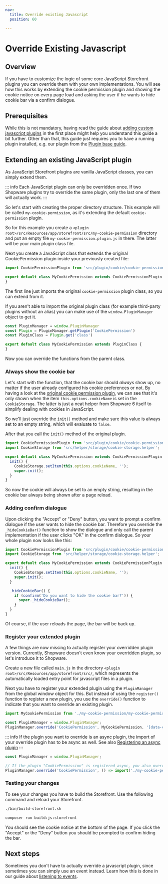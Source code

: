 ```yaml
---
nav:
  title: Override existing Javascript
  position: 60

---
```


# Override Existing Javascript

## Overview

If you have to customize the logic of some core JavaScript Storefront plugins you can override them with your own implementations. You will see how this works by extending the cookie permission plugin and showing the cookie notice on every page load and asking the user if he wants to hide cookie bar via a confirm dialogue.

## Prerequisites

While this is not mandatory, having read the guide about [adding custom javascript plugins](add-custom-javascript) in the first place might help you understand this guide a bit further. Other than that, this guide just requires you to have a running plugin installed, e.g. our plugin from the [Plugin base guide](../plugin-base-guide).

## Extending an existing JavaScript plugin

As JavaScript Storefront plugins are vanilla JavaScript classes, you can simply extend them.

::: info
Each JavaScript plugin can only be overridden once. If two Shopware plugins try to override the same plugin, only the last one of them will actually work.
:::

So let's start with creating the proper directory structure. This example will be called `my-cookie-permission`, as it's extending the default `cookie-permission` plugin.

So for this example you create a `<plugin root>/src/Resources/app/storefront/src/my-cookie-permission` directory and put an empty file `my-cookie-permission.plugin.js` in there. The latter will be your main plugin class file.

Next you create a JavaScript class that extends the original CookiePermission plugin inside your previously created file:

```javascript
import CookiePermissionPlugin from 'src/plugin/cookie/cookie-permission.plugin';

export default class MyCookiePermission extends CookiePermissionPlugin {
}
```

The first line just imports the original `cookie-permission` plugin class, so you can extend from it.

If you aren't able to import the original plugin class (for example third-party plugins without an alias) you can make use of the `window.PluginManager` object to get it.

```javascript
const PluginManager = window.PluginManager
const Plugin = PluginManager.getPlugin('CookiePermission')
const PluginClass = Plugin.get('class')

export default class MyCookiePermission extends PluginClass {
}
```

Now you can override the functions from the parent class.

### Always show the cookie bar

Let's start with the function, that the cookie bar should _always_ show up, no matter if the user already configured his cookie preferences or not. By having a look at the [original cookie permission plugin](https://github.com/shopware/shopware/blob/v6.3.4.0/src/Storefront/Resources/app/storefront/src/plugin/cookie/cookie-permission.plugin.js#L46-L53), we can see that it's only shown when the item `this.options.cookieName` is set in the `CookieStorage`. The latter is just a neat helper from Shopware 6 itself to simplify dealing with cookies in JavaScript.

So we'll just override the `init()` method and make sure this value is always set to an empty string, which will evaluate to `false`.

After that you call the `init()` method of the original plugin.

```javascript
import CookiePermissionPlugin from 'src/plugin/cookie/cookie-permission.plugin';
import CookieStorage from 'src/helper/storage/cookie-storage.helper';

export default class MyCookiePermission extends CookiePermissionPlugin {
  init() {
    CookieStorage.setItem(this.options.cookieName, '');
    super.init();
  }
}
```

So now the cookie will always be set to an empty string, resulting in the cookie bar always being shown after a page reload.

### Adding confirm dialogue

Upon clicking the "Accept" or "Deny" button, you want to prompt a confirm dialogue if the user wants to hide the cookie bar. Therefore you override the `_hideCookieBar()` function to show the dialogue and only call the parent implementation if the user clicks "OK" in the confirm dialogue. So your whole plugin now looks like this:

```javascript
import CookiePermissionPlugin from 'src/plugin/cookie/cookie-permission.plugin';
import CookieStorage from 'src/helper/storage/cookie-storage.helper';

export default class MyCookiePermission extends CookiePermissionPlugin {
  init() {
    CookieStorage.setItem(this.options.cookieName, '');
    super.init();
  }

  _hideCookieBar() {
    if (confirm('Do you want to hide the cookie bar?')) {
      super._hideCookieBar();
    }
  }
}
```

Of course, if the user reloads the page, the bar will be back up.

### Register your extended plugin

A few things are now missing to actually register your overridden plugin version. Currently, Shopware doesn't even know your overridden plugin, so let's introduce it to Shopware.

Create a new file called `main.js` in the directory `<plugin root>/src/Resources/app/storefront/src/`, which represents the automatically loaded entry point for javascript files in a plugin.

Next you have to register your extended plugin using the `PluginManager` from the global window object for this. But instead of using the `register()` function to register a new plugin, you use the `override()` function to indicate that you want to override an existing plugin.

```javascript
import MyCookiePermission from './my-cookie-permission/my-cookie-permission.plugin';

const PluginManager = window.PluginManager;
PluginManager.override('CookiePermission', MyCookiePermission, '[data-cookie-permission]');
```

::: info
If the plugin you want to override is an async plugin, the import of your override plugin has to be async as well. See also [Registering an async plugin](./add-custom-javascript.md#registering-an-async-plugin)
:::

```javascript
const PluginManager = window.PluginManager;

// If the plugin "CookiePermission" is registered async, you also override it with an async/dynamic import
PluginManager.override('CookiePermission', () => import('./my-cookie-permission/my-cookie-permission.plugin'), '[data-cookie-permission]');
```

### Testing your changes

To see your changes you have to build the Storefront. Use the following command and reload your Storefront.

<Tabs>
<Tab title="Template">

```bash
./bin/build-storefront.sh
```

</Tab>
<Tab title="platform only (contribution setup)">

```bash
composer run build:js:storefront
```

</Tab>
</Tabs>

You should see the cookie notice at the bottom of the page. If you click the "Accept" or the "Deny" button you should be prompted to confirm hiding the bar.

## Next steps

Sometimes you don't have to actually override a javascript plugin, since sometimes you can simply use an event instead. Learn how this is done in our guide about [listening to events](../plugin-fundamentals/listening-to-events).
